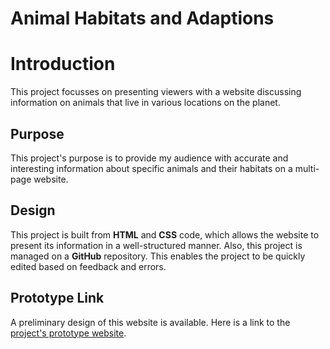 # Animal Habitats and Adaptions 
# Introduction 
This project focusses on presenting viewers with a website discussing information on animals that live in various locations on the planet. 
## Purpose 
This project's purpose is to provide my audience with accurate and interesting information about specific animals and their habitats on a multi-page website. 
## Design 
This project is built from **HTML** and **CSS** code, which allows the website to present its information in a well-structured manner. Also, this project is managed on a **GitHub** repository. This enables the project to be quickly edited based on feedback and errors. 
## Prototype Link 
A preliminary design of this website is available. Here is a link to the [project's prototype website](file:///C:/Users/jarie/OneDrive/Desktop/Texas_Tech/CMPA-3301-D01/Week8/cameroncombs578.github.io-animal-habitats-and-adaptions/directory/index.html). 